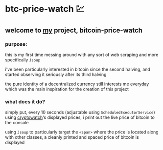 # btc-price-watch :chart:

## welcome to [my](https://github.com/taeyangcode) project, **bitcoin-price-watch**

### purpose:
this is my first time messing around with any sort of web scraping and more specifically `Jsoup`

i've been particularly interested in bitcoin since the second halving, and started observing it seriously after its third halving

the pure identity of a decentralized currency still interests me everyday which was the main inspiration for the creation of this project

### what does it do?
simply put, every 10 seconds (adjustable using `ScheduledExecutorService`) using [cryptowatch](https://cryptowat.ch/)'s displayed prices, i print out the live price of bitcoin to the console

using `Jsoup` to particularly target the `<span>` where the price is located along with other classes, a cleanly printed and spaced price of bitcoin is displayed
